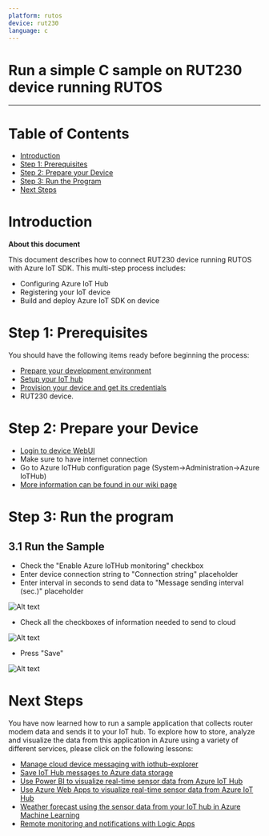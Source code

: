 ```yaml
---
platform: rutos
device: rut230
language: c
---
```


Run a simple C sample on RUT230 device running RUTOS
===
---

# Table of Contents

-   [Introduction](#Introduction)
-   [Step 1: Prerequisites](#Prerequisites)
-   [Step 2: Prepare your Device](#PrepareDevice)
-   [Step 3: Run the Program](#Build)
-   [Next Steps](#NextSteps)

<a name="Introduction"></a>
# Introduction

**About this document**

This document describes how to connect RUT230 device running RUTOS with Azure IoT SDK. This multi-step process includes:
-   Configuring Azure IoT Hub
-   Registering your IoT device
-   Build and deploy Azure IoT SDK on device

<a name="Prerequisites"></a>
# Step 1: Prerequisites

You should have the following items ready before beginning the process:

-   [Prepare your development environment][setup-devbox-linux]
-   [Setup your IoT hub][lnk-setup-iot-hub]
-   [Provision your device and get its credentials][lnk-manage-iot-hub]
-   RUT230 device.

<a name="PrepareDevice"></a>
# Step 2: Prepare your Device
-   [Login to device WebUI][rut-login]
-   Make sure to have internet connection
-   Go to Azure IoTHub configuration page (System->Administration->Azure IoTHub)
-   [More information can be found in our wiki page][wiki-page]

<a name="Build"></a>
# Step 3: Run the program

<a name="Step-3-3-Run"></a>
## 3.1 Run the Sample

-   Check the "Enable Azure IoTHub monitoring" checkbox
-   Enter device connection string to "Connection string" placeholder
-   Enter interval in seconds to send data to "Message sending interval (sec.)" placeholder

![Alt text][main-picture]

-   Check all the checkboxes of information needed to send to cloud

![Alt text][check-picture]

-   Press "Save"

![Alt text][save-picture]

<a name="NextSteps"></a>
# Next Steps

You have now learned how to run a sample application that collects router modem data and sends it to your IoT hub. To explore how to store, analyze and visualize the data from this application in Azure using a variety of different services, please click on the following lessons:

-   [Manage cloud device messaging with iothub-explorer]
-   [Save IoT Hub messages to Azure data storage]
-   [Use Power BI to visualize real-time sensor data from Azure IoT Hub]
-   [Use Azure Web Apps to visualize real-time sensor data from Azure IoT Hub]
-   [Weather forecast using the sensor data from your IoT hub in Azure Machine Learning]
-   [Remote monitoring and notifications with Logic Apps]   

[Manage cloud device messaging with iothub-explorer]: https://docs.microsoft.com/en-us/azure/iot-hub/iot-hub-explorer-cloud-device-messaging
[Save IoT Hub messages to Azure data storage]: https://docs.microsoft.com/en-us/azure/iot-hub/iot-hub-store-data-in-azure-table-storage
[Use Power BI to visualize real-time sensor data from Azure IoT Hub]: https://docs.microsoft.com/en-us/azure/iot-hub/iot-hub-live-data-visualization-in-power-bi
[Use Azure Web Apps to visualize real-time sensor data from Azure IoT Hub]: https://docs.microsoft.com/en-us/azure/iot-hub/iot-hub-live-data-visualization-in-web-apps
[Weather forecast using the sensor data from your IoT hub in Azure Machine Learning]: https://docs.microsoft.com/en-us/azure/iot-hub/iot-hub-weather-forecast-machine-learning
[Remote monitoring and notifications with Logic Apps]: https://docs.microsoft.com/en-us/azure/iot-hub/iot-hub-monitoring-notifications-with-azure-logic-apps
[setup-devbox-linux]: https://github.com/Azure/azure-iot-sdk-c/blob/master/doc/devbox_setup.md
[lnk-setup-iot-hub]: ../../setup_iothub.md
[lnk-manage-iot-hub]: ../../manage_iot_hub.md
[rut-login]: https://wiki.teltonika.lt/view/RUT230_first_start#Login_to_device
[main-picture]: https://wiki.teltonika.lt/wiki/images/3/3e/Azure_iot_hub_1.png
[check-picture]: https://wiki.teltonika.lt/wiki/images/a/a2/Azure_iot_hub_2.png
[save-picture]: https://wiki.teltonika.lt/wiki/images/1/12/Azure_iot_hub_3.png
[wiki-page]: https://wiki.teltonika.lt/view/Azure_IoT_Hub_cloud_connection
